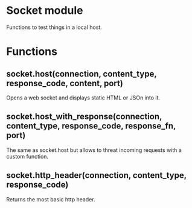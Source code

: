 # Socket module

Functions to test things in a local host.

# Functions

## socket.host(connection, content_type, response_code, content, port)

Opens a web socket and displays static HTML or JSOn into it.

## socket.host_with_response(connection, content_type, response_code, response_fn, port)

The same as socket.host but allows to threat incoming requests with a custom function.

## socket.http_header(connection, content_type, response_code)

Returns the most basic http header.